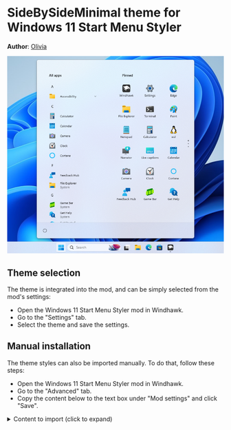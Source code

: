 # SideBySideMinimal theme for Windows 11 Start Menu Styler

**Author**: [Olivia](https://github.com/OliviaIsTyping)

![Screenshot](screenshot.png)

## Theme selection

The theme is integrated into the mod, and can be simply selected from the mod's
settings:

* Open the Windows 11 Start Menu Styler mod in Windhawk.
* Go to the "Settings" tab.
* Select the theme and save the settings.

## Manual installation

The theme styles can also be imported manually. To do that, follow these steps:

* Open the Windows 11 Start Menu Styler mod in Windhawk.
* Go to the "Advanced" tab.
* Copy the content below to the text box under "Mod settings" and click "Save".

<details>
<summary>Content to import (click to expand)</summary>

```json
{
  "controlStyles[0].target": "Windows.UI.Xaml.Controls.Grid#UndockedRoot",
  "controlStyles[0].styles[0]": "Visibility=Visible",
  "controlStyles[0].styles[1]": "Width=348",
  "controlStyles[0].styles[2]": "Transform3D:=<CompositeTransform3D TranslateX=\"178\" />",
  "controlStyles[0].styles[3]": "Margin=-80,-20,0,0",
  "controlStyles[0].styles[4]": "Padding=0,0,0,0",
  "controlStyles[1].target": "Windows.UI.Xaml.Controls.Grid#AllAppsRoot",
  "controlStyles[1].styles[0]": "Visibility=Visible",
  "controlStyles[1].styles[1]": "Width=320",
  "controlStyles[1].styles[2]": "Margin=-830,-20,830,0",
  "controlStyles[2].target": "Windows.UI.Xaml.Controls.Grid#ShowMoreSuggestions",
  "controlStyles[2].styles[0]": "Visibility=Collapsed",
  "controlStyles[3].target": "Windows.UI.Xaml.Controls.Grid#SuggestionsParentContainer",
  "controlStyles[3].styles[0]": "Visibility=Collapsed",
  "controlStyles[4].target": "Windows.UI.Xaml.Controls.Grid#TopLevelSuggestionsListHeader",
  "controlStyles[4].styles[0]": "Visibility=Collapsed",
  "controlStyles[5].target": "StartDocked.SearchBoxToggleButton",
  "controlStyles[5].styles[0]": "Height=0",
  "controlStyles[5].styles[1]": "Width=0",
  "controlStyles[6].target": "Windows.UI.Xaml.Controls.Grid#TopLevelRoot > Windows.UI.Xaml.Controls.Border",
  "controlStyles[6].styles[0]": "Visibility=Collapsed",
  "controlStyles[7].target": "Windows.UI.Xaml.Controls.Button#CloseAllAppsButton",
  "controlStyles[7].styles[0]": "Visibility=Collapsed",
  "controlStyles[8].target": "StartDocked.PowerOptionsView",
  "controlStyles[8].styles[0]": "Margin=-575,0,0,0",
  "controlStyles[9].target": "StartDocked.UserTileView",
  "controlStyles[9].styles[0]": "Visibility=Collapsed",
  "controlStyles[10].target": "StartMenu.PinnedList",
  "controlStyles[10].styles[0]": "Height=504",
  "controlStyles[11].target": "StartMenu.ExpandedFolderList > Grid > Border",
  "controlStyles[11].styles[0]": "Margin=-40,0,40,0",
  "controlStyles[11].styles[1]": "Width=325",
  "controlStyles[12].target": "StartMenu.ExpandedFolderList > Grid > Grid",
  "controlStyles[12].styles[0]": "CornerRadius=8",
  "controlStyles[12].styles[1]": "Margin=-85,0,0,0",
  "controlStyles[12].styles[2]": "Width=350",
  "controlStyles[13].target": "StartMenu.ExpandedFolderList > Grid > Grid > Microsoft.UI.Xaml.Controls.PipsPager#PinnedListPipsPager",
  "controlStyles[13].styles[0]": "Margin=-15,0,0,0"
}
```
</details>
